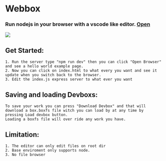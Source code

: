 # Webbox
### Run nodejs in your browser with a vscode like editor. [Open](https://webbox.lukegibson.dev)  

![](https://utfs.io/f/XYf3vgwsdO6eAfxIME3EGbfPTzLh3I2SMvx4WweBFqdD8Q0n)

## Get Started:
    1. Run the server type "npm run dev" then you can click "Open Browser" and see a hello world example page.
    2. Now you can click on index.html to what every you want and see it update when you switch back to the browser.
    3. Edit the index.js express server to what ever you want

## Saving and loading Devboxs:
    To save your work you can press "Download Devbox" and that will download a box.boxfs file witch you can load by at any time by pressing Load devbox button.
    Loading a boxfs file will over ride any work you have.

## Limitation:
    1. The editor can only edit files on root dir
    2. Base enviroment only supports node.
    3. No file browser